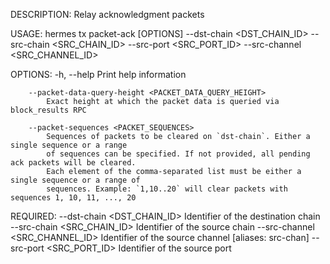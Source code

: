 DESCRIPTION:
Relay acknowledgment packets

USAGE:
    hermes tx packet-ack [OPTIONS] --dst-chain <DST_CHAIN_ID> --src-chain <SRC_CHAIN_ID> --src-port <SRC_PORT_ID> --src-channel <SRC_CHANNEL_ID>

OPTIONS:
    -h, --help
            Print help information

        --packet-data-query-height <PACKET_DATA_QUERY_HEIGHT>
            Exact height at which the packet data is queried via block_results RPC

        --packet-sequences <PACKET_SEQUENCES>
            Sequences of packets to be cleared on `dst-chain`. Either a single sequence or a range
            of sequences can be specified. If not provided, all pending ack packets will be cleared.
            Each element of the comma-separated list must be either a single sequence or a range of
            sequences. Example: `1,10..20` will clear packets with sequences 1, 10, 11, ..., 20

REQUIRED:
        --dst-chain <DST_CHAIN_ID>        Identifier of the destination chain
        --src-chain <SRC_CHAIN_ID>        Identifier of the source chain
        --src-channel <SRC_CHANNEL_ID>    Identifier of the source channel [aliases: src-chan]
        --src-port <SRC_PORT_ID>          Identifier of the source port
